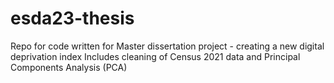 # esda23-thesis
Repo for code written for Master dissertation project - creating a new digital deprivation index
Includes cleaning of Census 2021 data and Principal Components Analysis (PCA)
